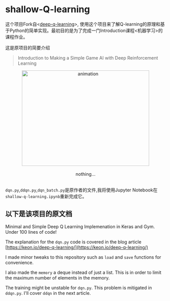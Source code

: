 # shallow-Q-learning

这个项目Fork自<[deep-q-learning](https://github.com/keon/deep-q-learning)>, 使用这个项目来了解Q-learning的原理和基于Python的简单实现。最初目的是为了完成一门Introduction课程<机器学习>的课程作业。

这是原项目的简要介绍
> Introduction to Making a Simple Game AI with Deep Reinforcement Learning

<p align = "center">
	<img alt="animation" src="./assets/animation.gif" height="300px" width="400px">
<br><br>
nothing...
<br><br>
</p>

`dqn.py`,`ddqn.py`,`dqn_batch.py`是原作者的文件,我将使用Jupyter Notebook在`shallow-q-learning.ipynb`重新完成它。

以下是该项目的原文档
---
Minimal and Simple Deep Q Learning Implemenation in Keras and Gym. Under 100 lines of code!

The explanation for the `dqn.py` code is covered in the blog article
[https://keon.io/deep-q-learning/](https://keon.io/deep-q-learning/)

I made minor tweaks to this repository such as `load` and `save` functions for convenience.

I also made the `memory` a deque instead of just a list.
This is in order to limit the maximum number of elements in the memory.


The training might be unstable for `dqn.py`. This problem is mitigated in `ddqn.py`.
I'll cover `ddqn` in the next article.
